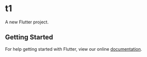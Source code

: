 # t1

A new Flutter project.

## Getting Started

For help getting started with Flutter, view our online
[documentation](https://flutter.io/).
